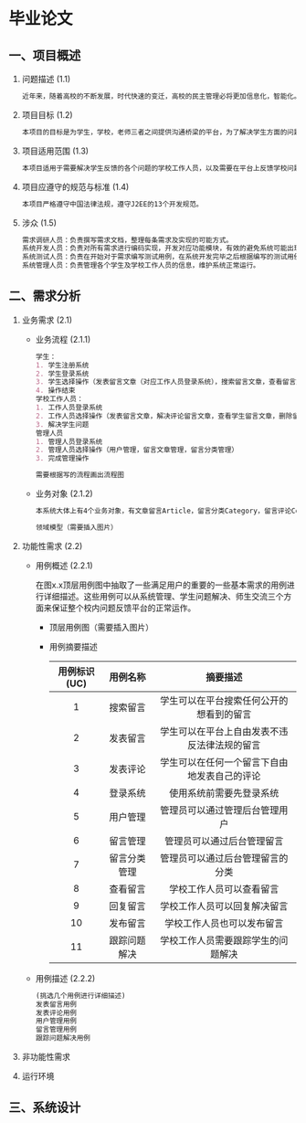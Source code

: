 # 毕业论文



## 一、项目概述

1. 问题描述 (1.1)

   ```markdown
   近年来，随着高校的不断发展，时代快速的变迁，高校的民主管理必将更加信息化，智能化。现在许多学校的管理方式还比较传统，大多是通过电话或者留言信箱进行反馈，或者通过班长收集相关反馈信息反馈给辅导员，辅导员再向上反馈。这样一级一级的向上反馈效率必然会受到损失。而且可能当学校收到了反馈信息之后不予以解决或者办事效率低下，学生那边得不到反馈。据我了解，有许多学生都是希望自己所反馈的问题能够及时得到解决，也有许多学生想对学校的建设学校的发展课程的发展等提出自己的建议尽自己的一份力量，也有学生想要对学校某个点进行投诉反馈却找不到方法，这使得学生与学校的交流遇到了诸多不便。而站在老师的角度，老师也无法控制学校是否会处理学生提出的问题，老师只能尽力去帮学生催促学校，可能学生提出的问题没有一个准确的负责人，于是问题就一直得不到解决。站在学校的角度，学校接收到了建议，可能有时候不能对于学生有及时的反馈，没有这么一个系统去专门负责，只能靠人传人的方式去落实到位，而学校有时候却没有如此之多的精力去负责这么些事情，所以我们需要这么样的平台，对应每个不同的负责人，通过系统省去中间繁琐的步骤。
   ```

2. 项目目标 (1.2)

   ```markdown
   本项目的目标是为学生，学校，老师三者之间提供沟通桥梁的平台，为了解决学生方面的问题，平台内学生可以在上面提出关于学校的任何建议，也可以提出任何想要解决的问题，反馈一些其他问题等。为了解决老师方面的问题，老师可以在这个平台上了解学生真正的需求，根据学生所提的建议对学生对症下药。为了解决学校方面的问题，学校对应的问题负责人可以直接通过平台和学生交流，也可以直接通过平台处理学生的问题。如果大学生校内反馈平台能够正常投入使用，那么学校、学生、老师三者的合作将会更加完美，学校会在三者的努力之下越来越好，学生的问题也能够得到及时的解决，大大提高了沟通效率，减去无效沟通。
   ```

3. 项目适用范围 (1.3)

   ```markdown
   本项目适用于需要解决学生反馈的各个问题的学校工作人员，以及需要在平台上反馈学校问题的各个学生。
   ```

4. 项目应遵守的规范与标准 (1.4)

   ```markdown
   本项目严格遵守中国法律法规，遵守J2EE的13个开发规范。
   ```

5. 涉众 (1.5)

   ```markdown
   需求调研人员：负责撰写需求文档，整理每条需求及实现的可能方式。
   系统开发人员：负责对所有需求进行编码实现，开发对应功能模块，有效的避免系统可能出现的缺陷。
   系统测试人员：负责在开始对于需求编写测试用例，在系统开发完毕之后根据编写的测试用例对系统进行彻底的测试找出存在以及可能将来会引发的bug。
   系统管理人员：负责管理各个学生及学校工作人员的信息，维护系统正常运行。
   ```

## 二、需求分析

1. 业务需求 (2.1)

   - 业务流程 (2.1.1)

     ```markdown
     学生：
     1. 学生注册系统
     2. 学生登录系统
     3. 学生选择操作（发表留言文章（对应工作人员登录系统），搜索留言文章，查看留言文章，发表留言评论，删除留言）
     4. 操作结束
     学校工作人员：
     1. 工作人员登录系统
     2. 工作人员选择操作（发表留言文章，解决评论留言文章，查看学生留言文章，删除留言及评论）
     3. 解决学生问题
     管理人员
     1. 管理人员登录系统
     2. 管理人员选择操作（用户管理，留言文章管理，留言分类管理）
     3. 完成管理操作
     
     需要根据写的流程画出流程图
     ```

   - 业务对象 (2.1.2)

     ```markdown
     本系统大体上有4个业务对象，有文章留言Article，留言分类Category，留言评论Comment，用户User(包括学校工作人员、学生、系统管理员)，用户和三个对象都是一对多的关系，一个用户可以发表多个留言文章，可以在多个留言文章下发表多个评论，可以在多个分类下发表文章。一个分类下可以有多个留言文章，一个留言文章可以拥有多个用户的评论。领域模型如图x.x所示
     
     领域模型（需要插入图片）
     ```

     

2. 功能性需求 (2.2)

   - 用例概述 (2.2.1)

     在图x.x顶层用例图中抽取了一些满足用户的重要的一些基本需求的用例进行详细描述。这些用例可以从系统管理、学生问题解决、师生交流三个方面来保证整个校内问题反馈平台的正常运作。

     - 顶层用例图（需要插入图片）

     - 用例摘要描述

       | 用例标识(UC) |   用例名称   |                   摘要描述                   |
       | :----------: | :----------: | :------------------------------------------: |
       |      1       |   搜索留言   |   学生可以在平台搜索任何公开的想看到的留言   |
       |      2       |   发表留言   | 学生可以在平台上自由发表不违反法律法规的留言 |
       |      3       |   发表评论   | 学生可以在任何一个留言下自由地发表自己的评论 |
       |      4       |   登录系统   |           使用系统前需要先登录系统           |
       |      5       |   用户管理   |        管理员可以通过管理后台管理用户        |
       |      6       |   留言管理   |          管理员可以通过后台管理留言          |
       |      7       | 留言分类管理 |       管理员可以通过后台管理留言的分类       |
       |      8       |   查看留言   |           学校工作人员可以查看留言           |
       |      9       |   回复留言   |         学校工作人员可以回复解决留言         |
       |      10      |   发布留言   |          学校工作人员也可以发布留言          |
       |      11      | 跟踪问题解决 |      学校工作人员需要跟踪学生的问题解决      |

       

   - 用例描述 (2.2.2)

     ```markdown
     (挑选几个用例进行详细描述)
     发表留言用例
     发表评论用例
     用户管理用例
     留言管理用例
     跟踪问题解决用例
     ```

3. 非功能性需求

4. 运行环境

## 三、系统设计





